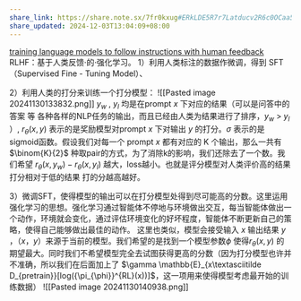 ```yaml
---
share_link: https://share.note.sx/7fr0kxug#ERkLDE5R7r7Latducv2R6c0OCaa52MbdIlU14jNv8yo
share_updated: 2024-12-03T13:04:09+08:00
---
```

[training language models to follow instructions with human feedback](chrome-extension://bnjoienjhhclcabnkbhhfndecoipmcdg/background/jgpdf/layout/index.html?file=https://arxiv.org/pdf/2203.02155)
RLHF：基于人类反馈·的·强化学习。
1）利用人类标注的数据作微调，得到 SFT （Supervised Fine - Tuning  Model）、


2）利用人类的打分来训练一个打分模型：
![[Pasted image 20241130133832.png]]
$y_w$ , $y_l$ 均是在prompt $x$ 下对应的结果（可以是问答中的答案 等 各种各样的NLP任务的输出，而且已经由人类为结果进行了排序，$y_w$ > $y_l$ ）, $r_{\theta}(x, y)$ 表示的是奖励模型对prompt $x$ 下对输出 $y$ 的打分。$\sigma$ 表示的是sigmoid函数。假设我们对每一个 prompt $x$ 都有对应的 K 个输出，那么一共有 $\binom{K}{2}$ 种取pair的方式，为了消除k的影响，我们还除去了一个数。我们希望 $r_{\theta}(x, y_w) - r_{\theta}(x, y_l)$   越大，loss越小。也就是评分模型对人类评价高的结果打分相对于低的结果 打的分越高越好。


3）微调SFT，使得模型的输出可以在打分模型处得到尽可能高的分数。这里运用强化学习的思想。强化学习通过智能体不停地与环境做出交互，每当智能体做出一个动作，环境就会变化，通过评估环境变化的好坏程度，智能体不断更新自己的策略，使得自己能够做出最佳的动作。
这里也类似，模型会接受输入 $x$ 输出结果 $y$ ，（$x$，$y$）来源于当前的模型。我们希望的是找到一个模型参数$\phi$ 使得$r_{\theta}(x, y)$ 的期望最大。同时我们不希望模型完全去试图获得更高的分数（因为打分模型也许并不准确，所以我们在后面加上了 $\gamma \mathbb{E}_{x\textasciitilde D_{pretrain}}[log({\pi_{\phi}}^{RL}(x))]$，这一项用来使得模型考虑最开始的训练数据） 
![[Pasted image 20241130140938.png]]
